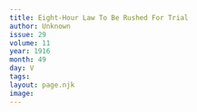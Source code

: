 ```yaml
---
title: Eight-Hour Law To Be Rushed For Trial
author: Unknown
issue: 29
volume: 11
year: 1916
month: 49
day: V
tags:
layout: page.njk
image:
---
```




